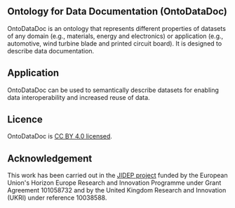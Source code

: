 ## Ontology for Data Documentation (OntoDataDoc) ##
OntoDataDoc is an ontology that represents different properties of datasets of any domain (e.g., materials, energy and electronics) or application (e.g., automotive, wind turbine blade and printed circuit board). It is designed to describe data documentation.

## Application ##
OntoDataDoc can be used to semantically describe datasets for enabling data interoperability and increased reuse of data.

## Licence ##

OntoDataDoc is [CC BY 4.0 licensed](https://creativecommons.org/licenses/by/4.0/).

## Acknowledgement ##
This work has been carried out in the [JIDEP project](https://www.jidep.eu/) funded by the European Union's Horizon Europe Research and Innovation Programme under Grant Agreement 101058732 and by the United Kingdom Research and Innovation (UKRI) under reference 10038588.